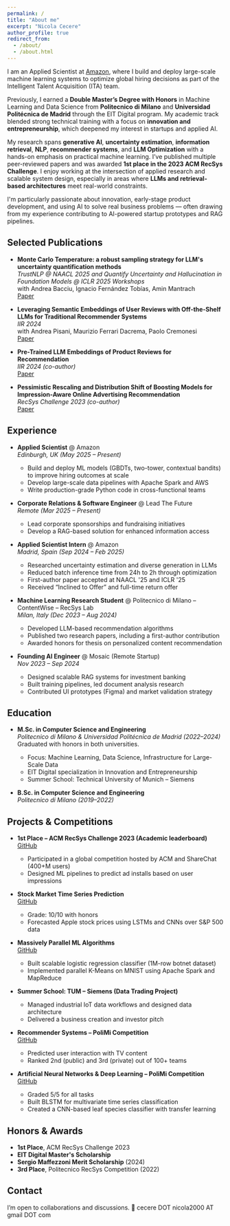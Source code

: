 ```yaml
---
permalink: /
title: "About me"
excerpt: "Nicola Cecere"
author_profile: true
redirect_from: 
  - /about/
  - /about.html
---
```


I am an Applied Scientist at [Amazon](https://www.amazon.science/), where I build and deploy large-scale machine learning systems to optimize global hiring decisions as part of the Intelligent Talent Acquisition (ITA) team.

Previously, I earned a **Double Master’s Degree with Honors** in Machine Learning and Data Science from **Politecnico di Milano** and **Universidad Politécnica de Madrid** through the EIT Digital program. My academic track blended strong technical training with a focus on **innovation and entrepreneurship**, which deepened my interest in startups and applied AI.

My research spans **generative AI**, **uncertainty estimation**, **information retrieval**, **NLP**, **recommender systems**, and **LLM Optimization** with a hands-on emphasis on practical machine learning. I’ve published multiple peer-reviewed papers and was awarded **1st place in the 2023 ACM RecSys Challenge**. I enjoy working at the intersection of applied research and scalable system design, especially in areas where **LLMs and retrieval-based architectures** meet real-world constraints.

I'm particularly passionate about innovation, early-stage product development, and using AI to solve real business problems — often drawing from my experience contributing to AI-powered startup prototypes and RAG pipelines.

Selected Publications
---
- **Monte Carlo Temperature: a robust sampling strategy for LLM's uncertainty quantification methods**  
  *TrustNLP @ NAACL 2025 and Quantify Uncertainty and Hallucination in Foundation Models @ ICLR 2025 Workshops*  
  with Andrea Bacciu, Ignacio Fernández Tobías, Amin Mantrach  
  [Paper](https://www.amazon.science/publications/monte-carlo-temperature-a-robust-sampling-strategy-for-llms-uncertainty-quantification-methods)

- **Leveraging Semantic Embeddings of User Reviews with Off‑the‑Shelf LLMs for Traditional Recommender Systems**  
  *IIR 2024*  
  with Andrea Pisani, Maurizio Ferrari Dacrema, Paolo Cremonesi  
  [Paper](https://scholar.google.com/citations?view_op=view_citation&hl=it&user=GNcIKT0AAAAJ&citation_for_view=GNcIKT0AAAAJ:9yKSN-GCB0IC)

- **Pre-Trained LLM Embeddings of Product Reviews for Recommendation**  
  *IIR 2024 (co-author)*  
  [Paper](https://scholar.google.com/citations?view_op=view_citation&hl=it&user=GNcIKT0AAAAJ&citation_for_view=GNcIKT0AAAAJ:u-x6o8ySG0sC)

- **Pessimistic Rescaling and Distribution Shift of Boosting Models for Impression-Aware Online Advertising Recommendation**  
  *RecSys Challenge 2023 (co-author)*  
  [Paper](https://dl.acm.org/doi/10.1145/3626221.3627288)


Experience
---
- **Applied Scientist** @ Amazon  
  *Edinburgh, UK (May 2025 – Present)*  
  - Build and deploy ML models (GBDTs, two-tower, contextual bandits) to improve hiring outcomes at scale  
  - Develop large-scale data pipelines with Apache Spark and AWS  
  - Write production-grade Python code in cross-functional teams

- **Corporate Relations & Software Engineer** @ Lead The Future  
  *Remote (Mar 2025 – Present)*  
  - Lead corporate sponsorships and fundraising initiatives  
  - Develop a RAG-based solution for enhanced information access

- **Applied Scientist Intern** @ Amazon  
  *Madrid, Spain (Sep 2024 – Feb 2025)*  
  - Researched uncertainty estimation and diverse generation in LLMs  
  - Reduced batch inference time from 24h to 2h through optimization  
  - First-author paper accepted at NAACL '25 and ICLR '25  
  - Received “Inclined to Offer” and full-time return offer

- **Machine Learning Research Student** @ Politecnico di Milano – ContentWise – RecSys Lab  
  *Milan, Italy (Dec 2023 – Aug 2024)*  
  - Developed LLM-based recommendation algorithms  
  - Published two research papers, including a first-author contribution  
  - Awarded honors for thesis on personalized content recommendation

- **Founding AI Engineer** @ Mosaic (Remote Startup)  
  *Nov 2023 – Sep 2024*  
  - Designed scalable RAG systems for investment banking  
  - Built training pipelines, led document analysis research  
  - Contributed UI prototypes (Figma) and market validation strategy


Education
---
- **M.Sc. in Computer Science and Engineering**  
  *Politecnico di Milano & Universidad Politécnica de Madrid (2022–2024)*  
  Graduated with honors in both universities.  
  - Focus: Machine Learning, Data Science, Infrastructure for Large-Scale Data  
  - EIT Digital specialization in Innovation and Entrepreneurship  
  - Summer School: Technical University of Munich – Siemens

- **B.Sc. in Computer Science and Engineering**  
  *Politecnico di Milano (2019–2022)* 


Projects & Competitions
---
- **1st Place – ACM RecSys Challenge 2023 (Academic leaderboard)**  
  [GitHub](https://github.com/recsyspolimi/recsys-challenge-2023-sharechat)  
  - Participated in a global competition hosted by ACM and ShareChat (400+M users)  
  - Designed ML pipelines to predict ad installs based on user impressions

- **Stock Market Time Series Prediction**  
  [GitHub](https://github.com/nicola-cecere/Stock_Market_TS_Prediction)  
  - Grade: 10/10 with honors  
  - Forecasted Apple stock prices using LSTMs and CNNs over S&P 500 data

- **Massively Parallel ML Algorithms**  
  [GitHub](https://github.com/nicola-cecere/Massively-Parallel-ML)  
  - Built scalable logistic regression classifier (1M-row botnet dataset)  
  - Implemented parallel K-Means on MNIST using Apache Spark and MapReduce

- **Summer School: TUM – Siemens (Data Trading Project)**  
  - Managed industrial IoT data workflows and designed data architecture  
  - Delivered a business creation and investor pitch

- **Recommender Systems – PoliMi Competition**  
  [GitHub](https://github.com/nicola-cecere/PolimiRecSys2022-23/tree/main)  
  - Predicted user interaction with TV content  
  - Ranked 2nd (public) and 3rd (private) out of 100+ teams

- **Artificial Neural Networks & Deep Learning – PoliMi Competition**  
  [GitHub](https://github.com/nicola-cecere/AnnDl-Polimi)  
  - Graded 5/5 for all tasks  
  - Built BLSTM for multivariate time series classification  
  - Created a CNN-based leaf species classifier with transfer learning

Honors & Awards
---
- **1st Place**, ACM RecSys Challenge 2023  
- **EIT Digital Master's Scholarship**  
- **Sergio Maffezzoni Merit Scholarship** (2024)  
- **3rd Place**, Politecnico RecSys Competition (2022)


Contact
---
I’m open to collaborations and discussions.
📧 cecere DOT nicola2000 AT gmail DOT com  
